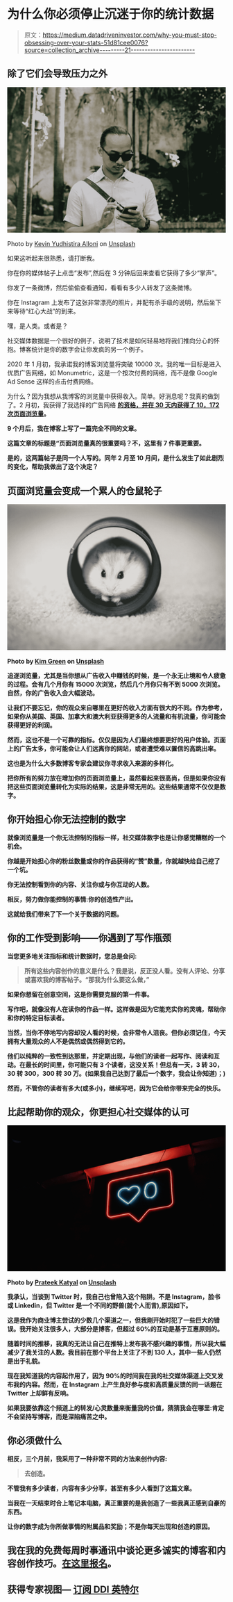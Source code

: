 # 为什么你必须停止沉迷于你的统计数据

> 原文：<https://medium.datadriveninvestor.com/why-you-must-stop-obsessing-over-your-stats-51d81cee0076?source=collection_archive---------21----------------------->

## 除了它们会导致压力之外

![](img/1d88b8412cdb739767c304e92c07d068.png)

Photo by [Kevin Yudhistira Alloni](https://unsplash.com/@kyalloni?utm_source=unsplash&utm_medium=referral&utm_content=creditCopyText) on [Unsplash](https://unsplash.com/s/photos/phone-checking?utm_source=unsplash&utm_medium=referral&utm_content=creditCopyText)

如果这听起来很熟悉，请打断我。

你在你的媒体帖子上点击“发布”,然后在 3 分钟后回来查看它获得了多少“掌声”。

你发了一条微博，然后偷偷查看通知，看看有多少人转发了这条微博。

你在 Instagram 上发布了这张非常漂亮的照片，并配有杀手级的说明，然后坐下来等待“红心大战”的到来。

嘿，是人类。或者是？

社交媒体数据是一个很好的例子，说明了技术是如何轻易地将我们推向分心的怀抱。博客统计是你的数字会让你发疯的另一个例子。

2020 年 1 月初，我承诺我的博客浏览量将突破 10000 次。我的唯一目标是进入优质广告网络，如 Monumetric，这是一个按次付费的网络，而不是像 Google Ad Sense 这样的点击付费网络。

为什么？因为我想从我博客的浏览量中获得收入。简单。好消息呢？我真的做到了。2 月初，我获得了我选择的广告网络 [**的资格，并在 30 天内获得了 10，172 次页面浏览量**](https://shailajav.com/how-to-get-10000-page-views-on-your-blog/)****。****

**9 个月后，我在博客上写了一篇完全不同的文章。**

**这篇文章的标题是“页面浏览量真的很重要吗？不，这里有 7 件事更重要。**

**是的，这两篇帖子是同一个人写的。同年 2 月至 10 月间，是什么发生了如此剧烈的变化，帮助我做出了这个决定？**

## ****页面浏览量会变成一个累人的仓鼠轮子****

**![](img/21da35e8eeee8d85b88fef5aaf5388a1.png)**

**Photo by [Kim Green](https://unsplash.com/@kgcre8tive?utm_source=unsplash&utm_medium=referral&utm_content=creditCopyText) on [Unsplash](https://unsplash.com/s/photos/hamster?utm_source=unsplash&utm_medium=referral&utm_content=creditCopyText)**

**追逐浏览量，尤其是当你想从广告收入中赚钱的时候，是一个永无止境和令人疲惫的过程。会有几个月你有 15000 次浏览，然后几个月你只有不到 5000 次浏览。自然，你的广告收入会大幅波动。**

**让我们不要忘记，你的观众来自哪里在更好的收入方面有很大的不同。作为参考，如果你从美国、英国、加拿大和澳大利亚获得更多的人流量和有机流量，你可能会获得更好的利润。**

**然而，这也不是一个可靠的指标。仅仅是因为人们最终想要更好的用户体验。页面上的广告太多，你可能会让人们远离你的网站，或者遭受难以置信的高跳出率。**

**这也是为什么大多数博客专家会建议你寻求收入来源的多样化。**

**把你所有的努力放在增加你的页面浏览量上，虽然看起来很高尚，但是如果你没有把这些页面浏览量转化为实际的结果，这是非常无用的。这些结果通常不仅仅是数字。**

## **你开始担心你无法控制的数字**

**就像浏览量是一个你无法控制的指标一样，社交媒体数字也是让你感觉糟糕的一个机会。**

**你越是开始担心你的粉丝数量或你的作品获得的“赞”数量，你就越快给自己挖了一个坑。**

**你无法控制看到你的内容、关注你或与你互动的人数。**

**相反，努力做你能控制的事情:你的创造性产出。**

**这就给我们带来了下一个关于数据的问题。**

## **你的工作受到影响——你遇到了写作瓶颈**

**当您更多地关注指标和统计数据时，您总是会问:**

> **所有这些内容创作的意义是什么？我是说，反正没人看。没有人评论、分享或喜欢我的博客帖子。“那我为什么要这么做，”**

**如果你想留在创意空间，这是你需要克服的第一件事。**

**写作吧，就像没有人在读你的作品一样。这样做是因为它能充实你的灵魂，帮助你和你的特定目标读者。**

**当然，当你不停地写内容却没人看的时候，会非常令人沮丧。但你必须记住，今天拥有大量观众的人不是偶然或偶然得到它的。**

**他们以纯粹的一致性到达那里，并定期出现，与他们的读者一起写作、阅读和互动。在最长的时间里，你可能只有 3 个读者，这没关系！但总有一天，3 转 30，30 转 300，300 转 30 万。(如果我自己达到了最后一个数字，我会让你知道)；)**

**然而，不管你的读者有多大(或多小)，继续写吧，因为它会给你带来完全的快乐。**

## **比起帮助你的观众，你更担心社交媒体的认可**

**![](img/bbc3bf37dc0f3452c38c3525b35d58e9.png)**

**Photo by [Prateek Katyal](https://unsplash.com/@prateekkatyal?utm_source=unsplash&utm_medium=referral&utm_content=creditCopyText) on [Unsplash](https://unsplash.com/s/photos/social-media?utm_source=unsplash&utm_medium=referral&utm_content=creditCopyText)**

**我承认，当谈到 Twitter 时，我自己也曾陷入这个陷阱。不是 Instagram，脸书或 Linkedin，但 Twitter 是一个不同的野兽(就个人而言),原因如下。**

**这是我作为商业博主尝试的少数几个渠道之一，但我刚开始时犯了一些巨大的错误。我开始关注很多人，大部分是博客，但超过 60%的互动是基于互惠原则的。**

**随着时间的推移，我真的无法让自己在推特上发布我不感兴趣的事情，所以我大幅减少了我关注的人数。我目前在那个平台上关注了不到 130 人，其中一些人仍然是出于礼貌。**

**现在我知道我的内容起作用了，因为 90%的时间我在我的社交媒体渠道上交叉发布我的内容。然而，在 Instagram 上产生良好参与度和高质量反馈的同一话题在 Twitter 上却鲜有反响。**

**如果我要依靠这个频道上的转发/心灵数量来衡量我的价值，猜猜我会在哪里:肯定不会坚持写博客，而是深陷痛苦之中。**

## **你必须做什么**

**相反，三个月前，我采用了一种非常不同的方法来创作内容:**

> **去创造。**

**不管我有多少读者，内容有多少分享，甚至有多少人看到了这篇文章。**

**当我在一天结束时合上笔记本电脑，真正重要的是我创造了一些我真正感到自豪的东西。**

**让你的数字成为你所做事情的附属品和奖励；不是你每天出现和创造的原因。**

## **我在我的免费每周时事通讯中谈论更多诚实的博客和内容创作技巧。[在这里报名](http://www.shailajav.com/newsletter)。**

## **获得专家视图— [订阅 DDI 英特尔](https://datadriveninvestor.com/ddi-intel)**